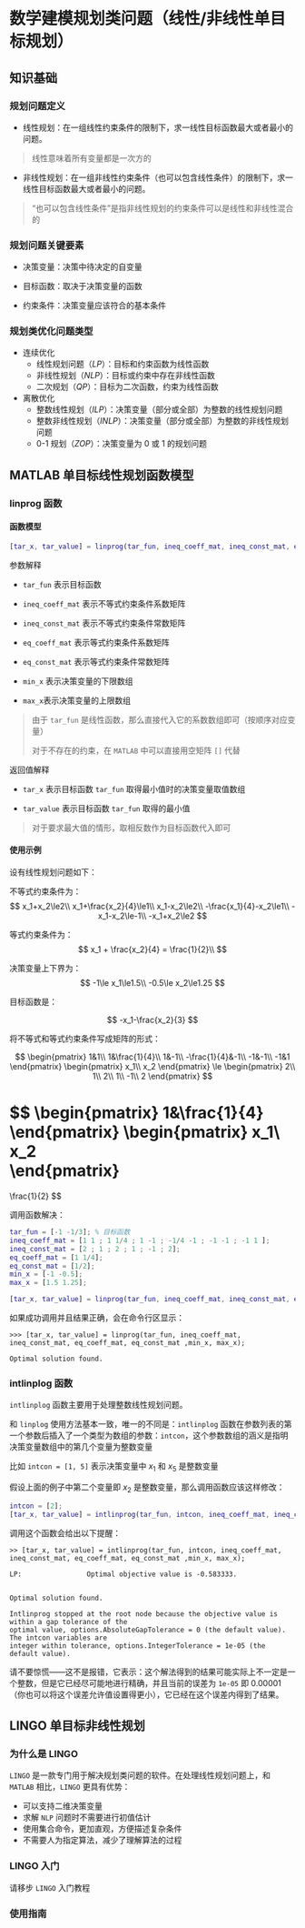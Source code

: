 # 数学建模规划类问题（线性/非线性单目标规划）

## 知识基础

### 规划问题定义

- 线性规划：在一组线性约束条件的限制下，求一线性目标函数最大或者最小的问题。

> 线性意味着所有变量都是一次方的

- 非线性规划：在一组非线性约束条件（也可以包含线性条件）的限制下，求一线性目标函数最大或者最小的问题。

> “也可以包含线性条件”是指非线性规划的约束条件可以是线性和非线性混合的

### 规划问题关键要素
  
- 决策变量：决策中待决定的自变量

- 目标函数：取决于决策变量的函数

- 约束条件：决策变量应该符合的基本条件

### 规划类优化问题类型

- 连续优化
  - 线性规划问题（$LP$）：目标和约束函数为线性函数
  - 非线性规划（$NLP$）：目标或约束中存在非线性函数
  - 二次规划（$QP$）：目标为二次函数，约束为线性函数
- 离散优化
  - 整数线性规划（$ILP$）：决策变量（部分或全部）为整数的线性规划问题
  - 整数非线性规划（$INLP$）：决策变量（部分或全部）为整数的非线性规划问题
  - $0$-$1$ 规划（$ZOP$）：决策变量为 $0$ 或 $1$ 的规划问题

## MATLAB 单目标线性规划函数模型

### linprog 函数

#### 函数模型

```m
[tar_x, tar_value] = linprog(tar_fun, ineq_coeff_mat, ineq_const_mat, eq_coeff_mat, eq_const_mat ,min_x, max_x);
```

参数解释

- `tar_fun` 表示目标函数
  
- `ineq_coeff_mat` 表示不等式约束条件系数矩阵
  
- `ineq_const_mat` 表示不等式约束条件常数矩阵
  
- `eq_coeff_mat` 表示等式约束条件系数矩阵
  
- `eq_const_mat` 表示等式约束条件常数矩阵

- `min_x` 表示决策变量的下限数组

- `max_x`表示决策变量的上限数组

> 由于 `tar_fun` 是线性函数，那么直接代入它的系数数组即可（按顺序对应变量）
>
> 对于不存在的约束，在 `MATLAB` 中可以直接用空矩阵 `[]` 代替

返回值解释

- `tar_x` 表示目标函数 `tar_fun` 取得最小值时的决策变量取值数组

- `tar_value` 表示目标函数 `tar_fun` 取得的最小值

> 对于要求最大值的情形，取相反数作为目标函数代入即可

#### 使用示例

设有线性规划问题如下：

不等式约束条件为：
$$
x_1+x_2\le2\\
x_1+\frac{x_2}{4}\le1\\
x_1-x_2\le2\\
-\frac{x_1}{4}-x_2\le1\\
-x_1-x_2\le-1\\
-x_1+x_2\le2
$$

等式约束条件为：
$$
x_1 + \frac{x_2}{4} = \frac{1}{2}\\
$$

决策变量上下界为：
$$
-1\le x_1\le1.5\\
-0.5\le x_2\le1.25
$$

目标函数是：

$$
-x_1-\frac{x_2}{3}
$$

将不等式和等式约束条件写成矩阵的形式：

$$
\begin{pmatrix}
1&1\\
1&\frac{1}{4}\\
1&-1\\
-\frac{1}{4}&-1\\
-1&-1\\
-1&1
\end{pmatrix}
\begin{pmatrix}
x_1\\
x_2   
\end{pmatrix}
\le
\begin{pmatrix}
2\\
1\\
2\\
1\\
-1\\
2    
\end{pmatrix}
$$

$$
\begin{pmatrix}
1&\frac{1}{4}
\end{pmatrix}
\begin{pmatrix}
x_1\\
x_2    
\end{pmatrix}
=
\frac{1}{2}
$$

调用函数解决：

```m
tar_fun = [-1 -1/3]; % 目标函数
ineq_coeff_mat = [1 1 ; 1 1/4 ; 1 -1 ; -1/4 -1 ; -1 -1 ; -1 1 ];
ineq_const_mat = [2 ; 1 ; 2 ; 1 ; -1 ; 2];
eq_coeff_mat = [1 1/4];
eq_const_mat = [1/2];
min_x = [-1 -0.5];
max_x = [1.5 1.25];

[tar_x, tar_value] = linprog(tar_fun, ineq_coeff_mat, ineq_const_mat, eq_coeff_mat, eq_const_mat ,min_x, max_x);
```

如果成功调用并且结果正确，会在命令行区显示：

```
>>> [tar_x, tar_value] = linprog(tar_fun, ineq_coeff_mat, ineq_const_mat, eq_coeff_mat, eq_const_mat ,min_x, max_x);

Optimal solution found.
```

### intlinplog 函数

`intlinplog` 函数主要用于处理整数线性规划问题。

和 `linplog` 使用方法基本一致，唯一的不同是：`intlinplog` 函数在参数列表的第一个参数后插入了一个类型为数组的参数：`intcon`，这个参数数组的涵义是指明决策变量数组中的第几个变量为整数变量

比如 `intcon = [1, 5]` 表示决策变量中 $x_1$ 和 $x_5$ 是整数变量

假设上面的例子中第二个变量即 $x_2$ 是整数变量，那么调用函数应该这样修改：

```m
intcon = [2];
[tar_x, tar_value] = intlinprog(tar_fun, intcon, ineq_coeff_mat, ineq_const_mat, eq_coeff_mat, eq_const_mat ,min_x, max_x);
```

调用这个函数会给出以下提醒：

```
>> [tar_x, tar_value] = intlinprog(tar_fun, intcon, ineq_coeff_mat, ineq_const_mat, eq_coeff_mat, eq_const_mat ,min_x, max_x);

LP:                Optimal objective value is -0.583333.                                            


Optimal solution found.

Intlinprog stopped at the root node because the objective value is within a gap tolerance of the
optimal value, options.AbsoluteGapTolerance = 0 (the default value). The intcon variables are
integer within tolerance, options.IntegerTolerance = 1e-05 (the default value).
```

请不要惊慌——这不是报错，它表示：这个解法得到的结果可能实际上不一定是一个整数，但是它已经尽可能地进行精确，并且当前的误差为 `1e-05` 即 $0.00001$（你也可以将这个误差允许值设置得更小），它已经在这个误差内得到了结果。

## LINGO 单目标非线性规划

### 为什么是 LINGO

`LINGO` 是一款专门用于解决规划类问题的软件。在处理线性规划问题上，和 `MATLAB` 相比，`LINGO` 更具有优势：

- 可以支持二维决策变量
- 求解 `NLP` 问题时不需要进行初值估计
- 使用集合命令，更加直观，方便描述复杂条件
- 不需要人为指定算法，减少了理解算法的过程

### LINGO 入门

请移步 `LINGO` 入门教程 

### 使用指南

##





